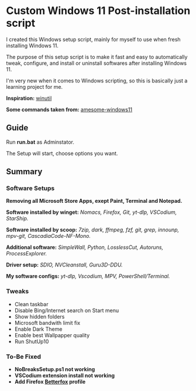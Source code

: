 # Custom Windows 11 Post-installation script
I created this Windows setup script, mainly for myself to use when fresh installing Windows 11.

The purpose of this setup script is to make it fast and easy to automatically tweak, configure, and install or uninstall softwares after installing Windows 11.

I'm very new when it comes to Windows scripting, so this is basically just a learning project for me.

**Inspiration:** [winutil](https://github.com/ChrisTitusTech/winutil)

**Some commands taken from:** [amesome-windows11](https://github.com/awesome-windows11/windows11)

## Guide
Run **run.bat** as Adminstator.

The Setup will start, choose options you want.

## Summary
### Software Setups
**Removing all Microsoft Store Apps, exept Paint, Terminal and Notepad.**

**Software installed by winget:** *Nomacs, Firefox, Git, yt-dlp, VSCodium, StarShip.*

**Software  installed by scoop:** *7zip, dark, ffmpeg, fzf, git, grep, innounp, mpv-git, CascadiaCode-NF-Mono.*

**Additional software:** *SimpleWall, Python, LosslessCut, Autoruns, ProcessExplorer.*

**Driver setup:** *SDIO, NVCleanstall, Guru3D-DDU.*

**My software configs:** *yt-dlp, Vscodium, MPV, PowerShell/Terminal.*
### Tweaks
- Clean taskbar
- Disable Bing/Internet search on Start menu
- Show hidden folders
- Microsoft bandwith limit fix
- Enable Dark Theme
- Enable best Wallpapper quality
- Run ShutUp10

### To-Be Fixed
- **NoBreaksSetup.ps1 not working**
- **VSCodium extension install not working**
- **Add Firefox [Betterfox](https://github.com/yokoffing/Betterfox) profile**
